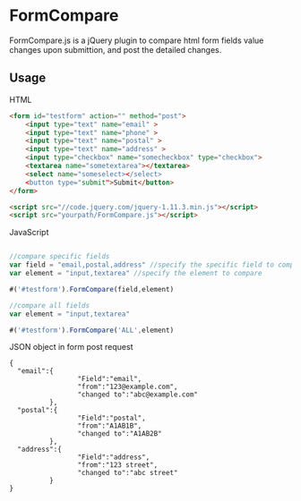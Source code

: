 # FormCompare

FormCompare.js is a jQuery plugin to compare html form fields value changes upon submittion, and post the detailed changes.



## Usage

HTML
```html
<form id="testform" action="" method="post">
    <input type="text" name="email" >
    <input type="text" name="phone" >
    <input type="text" name="postal" >
    <input type="text" name="address" >
    <input type="checkbox" name="somecheckbox" type="checkbox">
    <textarea name="sometextarea"></textarea>
    <select name="someselect></select>
    <button type="submit">Submit</button>
</form>

<script src="//code.jquery.com/jquery-1.11.3.min.js"></script>
<script src="yourpath/FormCompare.js"></script>
```

JavaScript
```javascript

//compare specific fields
var field = "email,postal,address" //specify the specific field to compare
var element = "input,textarea" //specify the element to compare

#('#testform').FormCompare(field,element)

//compare all fields
var element = "input,textarea"

#('#testform').FormCompare('ALL',element)
```

JSON object in form post request
```console
{  
  "email":{
                 "Field":"email",
                 "from":"123@example.com",
                 "changed to":"abc@example.com"
          },
  "postal":{
                 "Field":"postal",
                 "from":"A1AB1B",
                 "changed to":"A1AB2B"
          },
  "address":{
                 "Field":"address",
                 "from":"123 street",
                 "changed to":"abc street"
          }
}
```






